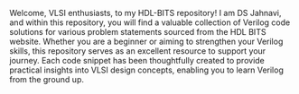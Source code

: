 Welcome, VLSI enthusiasts, to my HDL-BITS repository! 
I am DS Jahnavi, and within this repository, you will find a valuable collection of Verilog code solutions for various problem statements sourced from the HDL BITS website. Whether you are a beginner or aiming to strengthen your Verilog skills, this repository serves as an excellent resource to support your journey. Each code snippet has been thoughtfully created to provide practical insights into VLSI design concepts, enabling you to learn Verilog from the ground up. 
